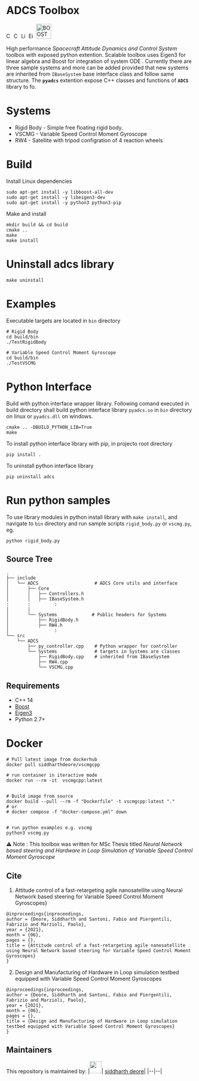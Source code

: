 # ADCS Toolbox

<img src="https://upload.wikimedia.org/wikipedia/commons/1/18/ISO_C%2B%2B_Logo.svg" width = "16" alt="C++ 14"> <img src="https://upload.wikimedia.org/wikipedia/commons/thumb/1/13/Cmake.svg/900px-Cmake.svg.png" width = "16" alt="CMake"> <img src="https://upload.wikimedia.org/wikipedia/commons/thumb/b/b0/NewTux.svg/800px-NewTux.svg.png" width ="16" alt="Linux">
<img src="https://upload.wikimedia.org/wikipedia/commons/d/d1/Eigen_Silly_Professor_135x135.png" width ="16" alt="Eigen (C++ library)">
<img src="https://upload.wikimedia.org/wikipedia/commons/c/cd/Boost.png" width ="40" alt="BOOST (C++ library)">

High performance <i>Spacecraft Attitude Dynamics and Control System</i> toolbox with exposed python extention. Scalable toolbox uses Eigen3 for linear algebra and Boost for integration of system ODE . Currently there are three sample systems and more can be added provided that new systems are inherited from `IBaseSystem` base interface class and follow same structure. The <b>`pyadcs`</b> extention expose C++ classes and functions of <b>`ADCS`</b> library to fo.

# Systems
- Rigid Body - Simple free floating rigid body.
- VSCMG - Variable Speed Control Moment Gyroscope
- RW4 - Satellite with tripod configration of 4 reaction wheels


# Build

Install Linux dependencies
```
sudo apt-get install -y libboost-all-dev 
sudo apt-get install -y libeigen3-dev
sudo apt-get install -y python3 python3-pip
```
Make and install
```
mkdir build && cd build
cmake ..
make
make install
```

# Uninstall adcs library
```
make uninstall
```

# Examples
Executable targets are located in `bin` directory
```
# Rigid Body 
cd build/bin
./TestRigidBody

# Variable Speed Control Moment Gyroscope
cd build/bin
./TestVSCMG

```
# Python Interface
Build with python interface wrapper library. Following comand executed in build directory shall build python interface library `pyadcs.so`  in `bin` directory on linux or `pyadcs.dll` on windows.
```console
cmake .. -DBUILD_PYTHON_LIB=True
make
```
To install python interface library with pip, in projecto root directory 
```
pip install .
```
To uninstall python interface library 
```
pip uninstall adcs
```

# Run python samples
To use library modules in python install library with `make install`, and navigate to `bin` directory and run sample scripts `rigid_body.py` or `vscmg.py`,  eg.

```
python rigid_body.py
```

## Source Tree
```console
.
├── include
│   └── ADCS                     # ADCS Core utils and interface
│       ├── Core
│       │   ├── Controllers.h
│       │   ├── IBaseSystem.h
:       :         :
│       │
│       └── Systems             # Public headers for Systems
│           ├── RigidBody.h
│           ├── RW4.h
│                 :
└── src
    └── ADCS
        ├── py_controller.cpp    # Python wrapper for controller
        └── Systems              # targets in Systems are classes 
            ├── RigidBody.cpp    # inherited from IBaseSystem
            ├── RW4.cpp
            └── VSCMG.cpp

```
## Requirements
- C++ 14
- [Boost](https://www.boost.org/)
- [Eigen3](https://eigen.tuxfamily.org/index.php?title=Main_Page)
- Python 2.7+


# Docker
```
# Pull latest image from dockerhub
docker pull siddharthdeore/vscmgcpp

# run container in iteractive mode
docker run --rm -it  vscmgcpp:latest


# Build image from source
docker build --pull --rm -f "Dockerfile" -t vscmgcpp:latest "."
# or
# docker compose -f "docker-compose.yml" down


# run python examples e.g. vscmg
python3 vscmg.py
```
⚠️ Note : This toolbox was written for MSc Thesis titled <i> Neural Network based steering and Hardware in Loop Simulation of Variable Speed Control Moment Gyroscope</i>

## Cite

1. Attitude control of a fast-retargeting agile nanosatellite using Neural Network based steering for Variable Speed Control Moment Gyroscopes}

```
@inproceedings{inproceedings,
author = {Deore, Siddharth and Santoni, Fabio and Piergentili, Fabrizio and Marzioli, Paolo},
year = {2021},
month = {06},
pages = {},
title = {Attitude control of a fast-retargeting agile nanosatellite using Neural Network based steering for Variable Speed Control Moment Gyroscopes}
}
```

2. Design and Manufacturing of Hardware in Loop simulation testbed equipped with Variable Speed Control Moment Gyroscopes

```
@inproceedings{inproceedings,
author = {Deore, Siddharth and Santoni, Fabio and Piergentili, Fabrizio and Marzioli, Paolo},
year = {2021},
month = {06},
pages = {},
title = {Design and Manufacturing of Hardware in Loop simulation testbed equipped with Variable Speed Control Moment Gyroscopes}
}
```

## Maintainers
This repository is maintained by:
|<img src="https://github.com/siddharthdeore.png" width="32">| [siddharth deore](https://github.com/siddharthdeore)|
|--|--|
